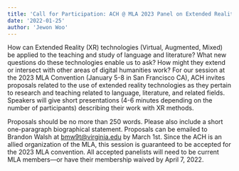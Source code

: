 ```yaml
---
title: 'Call for Participation: ACH @ MLA 2023 Panel on Extended Reality'
date: '2022-01-25'
author: 'Jewon Woo'
---
```

How can Extended Reality (XR) technologies (Virtual, Augmented, Mixed) be applied to the teaching and study of language and literature? What new questions do these technologies enable us to ask? How might they extend or intersect with other areas of digital humanities work? For our session at the 2023 MLA Convention (January 5-8 in San Francisco CA), ACH invites proposals related to the use of extended reality technologies as they pertain to research and teaching related to language, literature, and related fields. Speakers will give short presentations (4-6 minutes depending on the number of participants) describing their work with XR methods.

Proposals should be no more than 250 words. Please also include a short one-paragraph biographical statement. Proposals can be emailed to Brandon Walsh at [bmw9t@virginia.edu](mailto:bmw9t@virginia.edu) by March 1st. Since the ACH is an allied organization of the MLA, this session is guaranteed to be accepted for the 2023 MLA convention. All accepted panelists will need to be current MLA members—or have their membership waived by April 7, 2022.